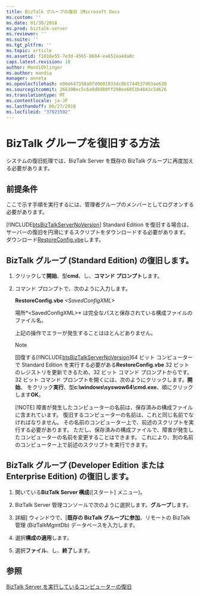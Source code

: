 ```yaml
---
title: BizTalk グループの復旧 |Microsoft Docs
ms.custom: ''
ms.date: 01/30/2018
ms.prod: biztalk-server
ms.reviewer: ''
ms.suite: ''
ms.tgt_pltfrm: ''
ms.topic: article
ms.assetid: f1010e55-7e3d-4565-8604-ea652ea4da8c
caps.latest.revision: 18
author: MandiOhlinger
ms.author: mandia
manager: anneta
ms.openlocfilehash: e96e647358a0fd0601933dc0b1744537d63ae630
ms.sourcegitcommit: 266308ec5c6a9d8d80ff298ee6051b4843c5d626
ms.translationtype: MT
ms.contentlocale: ja-JP
ms.lasthandoff: 06/27/2018
ms.locfileid: "37023592"
---
```

# <a name="how-to-recover-the-biztalk-group"></a>BizTalk グループを復旧する方法
システムの復旧処理では、BizTalk Server を既存の BizTalk グループに再度加える必要があります。  
  
## <a name="prerequisites"></a>前提条件  
 ここで示す手順を実行するには、管理者グループのメンバーとしてログオンする必要があります。  
  
 [!INCLUDE[btsBizTalkServerNoVersion](../includes/btsbiztalkservernoversion-md.md)] Standard Edition を復旧する場合は、サーバーの復旧を円滑にするスクリプトをダウンロードする必要があります。 ダウンロード[RestoreConfig.vbe](https://www.microsoft.com/download/details.aspx?id=7462)します。  
  
## <a name="recover-the-biztalk-group-standard-edition"></a>BizTalk グループ (Standard Edition) の復旧します。  
  
1. クリックして**開始**、型**cmd**、し、**コマンド プロンプト**します。  
  
2. コマンド プロンプトで、次のように入力します。  
  
    **RestoreConfig.vbe**  *\<SavedConfigXML\>*  
  
    場所*\<SavedConfigXML\>* は完全なパスと保存されている構成ファイルのファイル名。  
  
    上記の操作でエラーが発生することはほとんどありません。  
  
   > [!NOTE]
   >  回復する[!INCLUDE[btsBizTalkServerNoVersion](../includes/btsbiztalkservernoversion-md.md)]64 ビット コンピューターで Standard Edition を実行する必要がある**RestoreConfig.vbe** 32 ビットのレジストリを更新できるため、32 ビット コマンド プロンプトからです。 32 ビット コマンド プロンプトを開くには、次のようにクリックします。**開始**、 をクリック**実行**、型**c:\windows\syswow64\cmd.exe**、順にクリックします**OK**。  
   > 
   > [!NOTE]
   >  障害が発生したコンピューターの名前は、保存済みの構成ファイルに含まれています。 復旧するコンピューターの名前は、これと同じ名前でなければなりません。 その名前のコンピューター上で、前述のスクリプトを実行する必要があります。 ただし、保存済みの構成ファイルで、障害が発生したコンピューターの名前を変更することはできます。 これにより、別の名前のコンピューター上で前述のスクリプトを実行できます。  
  
## <a name="recover-the-biztalk-group-developer-edition-or-enterprise-edition"></a>BizTalk グループ (Developer Edition または Enterprise Edition) の復旧します。  
  
1.  開いている**BizTalk Server 構成**([スタート] メニュー)。
  
2.  BizTalk Server 管理コンソールで次のように選択します。**グループ**します。  
  
3.  詳細] ウィンドウで、[**既存の BizTalk グループに参加**、リモートの BizTalk 管理 (BizTalkMgmtDb) データベースを入力します。  
  
4.  選択**構成の適用**します。  
  
5.  選択**ファイル**、し、**終了**します。  
  
## <a name="see-also"></a>参照  
 [BizTalk Server を実行しているコンピューターの復旧](../core/recovering-a-computer-running-biztalk-server.md)
